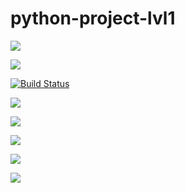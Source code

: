 # python-project-lvl1
<a href="https://codeclimate.com/github/AleksTimc/python-project-lvl1/maintainability"><img src="https://api.codeclimate.com/v1/badges/7af93693096fbe3e42c3/maintainability" /></a>

<a href="https://codeclimate.com/github/AleksTimc/python-project-lvl1/test_coverage"><img src="https://api.codeclimate.com/v1/badges/7af93693096fbe3e42c3/test_coverage" /></a>

[![Build Status](https://travis-ci.com/AleksTimc/python-project-lvl1.svg?branch=master)](https://travis-ci.com/AleksTimc/python-project-lvl1)


<a href="https://asciinema.org/a/I21GmioE7Dl7PRbAOXMe6DxzR" target="_blank"><img src="https://asciinema.org/a/I21GmioE7Dl7PRbAOXMe6DxzR.svg" /></a>

<a href="https://asciinema.org/a/5LeCpmqz6CFaERjoF61K3mhHH" target="_blank"><img src="https://asciinema.org/a/5LeCpmqz6CFaERjoF61K3mhHH.svg" /></a>

<a href="https://asciinema.org/a/dJX84rIzuOUWyY7Z9fNIyn47t" target="_blank"><img src="https://asciinema.org/a/dJX84rIzuOUWyY7Z9fNIyn47t.svg" /></a>

<a href="https://asciinema.org/a/vBQl3Y3fb2VYxaC75d1b68OW4" target="_blank"><img src="https://asciinema.org/a/vBQl3Y3fb2VYxaC75d1b68OW4.svg" /></a>

<a href="https://asciinema.org/a/X0wUD1VEuuf3NelcKNTbOXFur" target="_blank"><img src="https://asciinema.org/a/X0wUD1VEuuf3NelcKNTbOXFur.svg" /></a>

